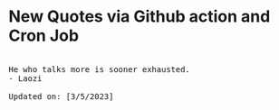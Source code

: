 # New Quotes via Github action and Cron Job

<pre>
<!-- #quote -->
He who talks more is sooner exhausted.
- Laozi

Updated on: [3/5/2023]
<!-- #quoteEnd -->
</pre>

